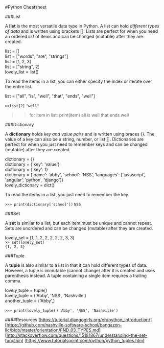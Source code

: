#Python Cheatsheet

###List

A **list** is the most versatile data type in Python. A list can hold *different types of data* and is written using brackets []. Lists are perfect for when you need an ordered *list* of items and can be changed (mutable) after they are created.

list = []  
list = ["words", "are", "strings"]  
list = [1, 2, 3]  
list = ["string", 2]  
lovely_list = list()

To read the items in a list, you can either specify the index or iterate over the entire list. 

list = ["all", "is", "well", "that", "ends", "well"]

`>>list[2]`
`"well"`

>>for item in list: print(item)
all is well that ends well


###Dictionary

A **dictionary** holds *key and value pairs* and is written using braces {}. The value of a key can also be a string, number, or list []. Dictionaries are perfect for when you just need to remember keys and can be changed (mutable) after they are created.

dictionary = {}  
dictionary = {'key': 'value'}  
dictionary = {'key': 1}  
dictionary = {'name': 'abby', 'school': 'NSS', 'languages': ['javascript', 'angular', 'python', 'django']}  
lovely_dictionary = dict()  

To read the items in a list, you just need to remember the key. 

`>>> print(dictionary['school'])`
`NSS`


###Set 

A **set** is similar to a list, but each item must be unique and cannot repeat. Sets are unordered and can be changed (mutable) after they are created.  

lovely_set = [1, 1, 2, 2, 2, 2, 2, 3, 3]  
`>> set(lovely_set)`  
`{1, 2, 3}`


###Tuple

A **tuple** is also similar to a list in that it can hold different types of data. However, a tuple is immutable (cannot change) after it is created and uses parenthesis instead. A tuple containing a single item requires a trailing comma.

lovely_tuple = tuple()  
lovely_tuple = ('Abby', 'NSS', 'Nashville')  
another_tuple = ('Abby',)  

`>>> print(lovely_tuple)` 
`('Abby', 'NSS', 'Nashville')`


####Resources
[https://tutorial.djangogirls.org/en/python_introduction/]
[https://github.com/nashville-software-school/bangazon-llc/blob/master/orientation/FND_03_TYPES.md]
[http://stackoverflow.com/questions/15181867/understanding-the-set-function]
[https://www.tutorialspoint.com/python/python_tuples.htm]

